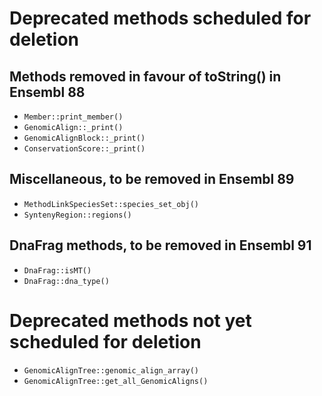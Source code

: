 # Deprecated methods scheduled for deletion

## Methods removed in favour of toString() in Ensembl 88

* `Member::print_member()`
* `GenomicAlign::_print()`
* `GenomicAlignBlock::_print()`
* `ConservationScore::_print()`

## Miscellaneous, to be removed in Ensembl 89

* `MethodLinkSpeciesSet::species_set_obj()`
* `SyntenyRegion::regions()`

## DnaFrag methods, to be removed in Ensembl 91

* `DnaFrag::isMT()`
* `DnaFrag::dna_type()`

# Deprecated methods not yet scheduled for deletion

* `GenomicAlignTree::genomic_align_array()`
* `GenomicAlignTree::get_all_GenomicAligns()`

